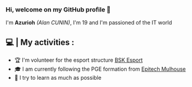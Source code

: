 ### Hi, welcome on my GitHub profile 👋

I'm **Azurioh** *(Alan CUNIN)*, I'm 19 and I'm passioned of the IT world

## 💻 | My activities :
- 🏆 I'm volunteer for the esport structure <a href="http://teambsk.fr">BSK Esport</a>
- 🎓 I am currently following the PGE formation from <a href="https://www.epitech.eu/fr/ecole-informatique-mulhouse/">Epitech Mulhouse</a>
- 🧠 I try to learn as much as possible


